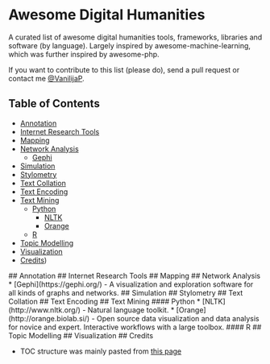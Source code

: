 # Awesome Digital Humanities

A curated list of awesome digital humanities tools, frameworks, libraries and software (by language). Largely inspired by awesome-machine-learning, which was further inspired by awesome-php.

If you want to contribute to this list (please do), send a pull request or contact me [@VanilijaP](https://twitter.com/VanilijaP). 

## Table of Contents

<!-- MarkdownTOC depth=4 -->

- [Annotation](#annotation)
- [Internet Research Tools](#internet-research-tools)
- [Mapping](#mapping)
- [Network Analysis](#network-analysis)
    - [Gephi](#gephi)
- [Simulation](#simulation)
- [Stylometry](#stylometry)
- [Text Collation](#text-collation)
- [Text Encoding](#text-encoding)
- [Text Mining](#text-mining)
    - [Python](#python)
      - [NLTK](#nltk)
      - [Orange](#orange)
    - [R](#R)
- [Topic Modelling](#topic-modelling)
- [Visualization](#visualization)
- [Credits](#credits))

<a name="Annotation" />
## Annotation

<a name="Internet Research Tools" />
## Internet Research Tools

<a name="Mapping" />
## Mapping

<a name="Network Analysis" />
## Network Analysis
* [Gephi](https://gephi.org/) - A visualization and exploration software for all kinds of graphs and networks.

<a name="Simulation" />
## Simulation

<a name="Stylometry" />
## Stylometry

<a name="Text Collation" />
## Text Collation

<a name="Text Encoding" />
## Text Encoding

<a name="Text Mining" />
## Text Mining

<a name="Python" />
#### Python
* [NLTK](http://www.nltk.org/) - Natural language toolkit.
* [Orange](http://orange.biolab.si/) - Open source data visualization and data analysis for novice and expert. Interactive workflows with a large toolbox.

<a name="R" />
#### R

<a name="Topic Modelling" />
## Topic Modelling

<a name="Visualization" />
## Visualization

<a name="credits" />
## Credits

* TOC structure was mainly pasted from [this page](http://dhresourcesforprojectbuilding.pbworks.com/w/page/69244319/Digital%20Humanities%20Tools)
